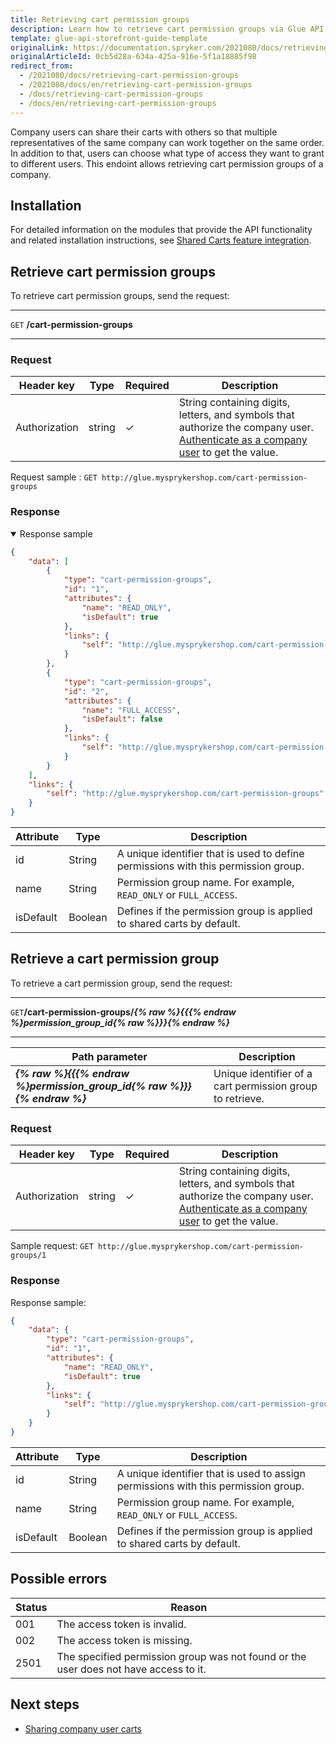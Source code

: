 ```yaml
---
title: Retrieving cart permission groups
description: Learn how to retrieve cart permission groups via Glue API.
template: glue-api-storefront-guide-template
originalLink: https://documentation.spryker.com/2021080/docs/retrieving-cart-permission-groups
originalArticleId: 0cb5d28a-634a-425a-916e-5f1a18885f98
redirect_from:
  - /2021080/docs/retrieving-cart-permission-groups
  - /2021080/docs/en/retrieving-cart-permission-groups
  - /docs/retrieving-cart-permission-groups
  - /docs/en/retrieving-cart-permission-groups
---
```


Company users can share their carts with others so that multiple representatives of the same company can work together on the same order. In addition to that, users can choose what type of access they want to grant to different users. This endoint allows retrieving cart permission groups of a company. 

## Installation
For detailed information on the modules that provide the API functionality and related installation instructions, see [Shared Carts feature integration](/docs/scos/dev/feature-integration-guides/{{page.version}}/shared-carts-feature-integration.html).

## Retrieve cart permission groups

To retrieve cart permission groups, send the request:

***
`GET` **/cart-permission-groups**
***

### Request

| Header key | Type | Required | Description |
| --- | --- | --- | --- |
| Authorization | string | ✓ | String containing digits, letters, and symbols that authorize the company user. [Authenticate as a company user](/docs/scos/dev/glue-api-guides/{{page.version}}/managing-b2b-account/authenticating-as-a-company-user.html#authenticate-as-a-company-user) to get the value.  |

Request sample : `GET http://glue.mysprykershop.com/cart-permission-groups`

### Response

<details open>
    <summary markdown='span'>Response sample</summary>

```json
{
    "data": [
        {
            "type": "cart-permission-groups",
            "id": "1",
            "attributes": {
                "name": "READ_ONLY",
                "isDefault": true
            },
            "links": {
                "self": "http://glue.mysprykershop.com/cart-permission-groups/1"
            }
        },
        {
            "type": "cart-permission-groups",
            "id": "2",
            "attributes": {
                "name": "FULL_ACCESS",
                "isDefault": false
            },
            "links": {
                "self": "http://glue.mysprykershop.com/cart-permission-groups/2"
            }
        }
    ],
    "links": {
        "self": "http://glue.mysprykershop.com/cart-permission-groups"
    }
}
```

</details>

| Attribute | Type | Description |
| --- | --- | --- |
| id | String | A unique identifier that is used to define permissions with this permission group. |
| name | String | Permission group name. For example, `READ_ONLY` or `FULL_ACCESS`. |
| isDefault | Boolean | Defines if the permission group is applied to shared carts by default. |


## Retrieve a cart permission group

To retrieve a cart permission group, send the request:

***
`GET`**/cart-permission-groups/*{% raw %}{{{% endraw %}permission_group_id{% raw %}}}{% endraw %}***
***


| Path parameter | Description |
| --- | --- |
| ***{% raw %}{{{% endraw %}permission_group_id{% raw %}}}{% endraw %}*** | Unique identifier of a cart permission group to retrieve. |

### Request

| Header key | Type | Required | Description |
| --- | --- | --- | --- |
| Authorization | string | ✓ | String containing digits, letters, and symbols that authorize the company user. [Authenticate as a company user](/docs/scos/dev/glue-api-guides/{{page.version}}/managing-b2b-account/authenticating-as-a-company-user.html#authenticate-as-a-company-user) to get the value.  |

Sample request: `GET http://glue.mysprykershop.com/cart-permission-groups/1`



### Response




 Response sample:
  
  
```json
{
    "data": {
        "type": "cart-permission-groups",
        "id": "1",
        "attributes": {
            "name": "READ_ONLY",
            "isDefault": true
        },
        "links": {
            "self": "http://glue.mysprykershop.com/cart-permission-groups/1"
        }
    }
}
```

| Attribute | Type | Description |
| --- | --- | --- |
| id | String | A unique identifier that is used to assign permissions with this permission group. |
| name | String | Permission group name. For example, `READ_ONLY` or `FULL_ACCESS`. |
| isDefault | Boolean | Defines if the permission group is applied to shared carts by default. |


## Possible errors

| Status | Reason |
| --- | --- |
| 001 | The access token is invalid. |
| 002 | The access token is missing. |
| 2501| The specified permission group was not found or the user does not have access to it. |

## Next steps


* [Sharing company user carts](/docs/scos/dev/glue-api-guides/{{page.version}}/managing-carts/sharing-company-user-carts/sharing-company-user-carts.html)
